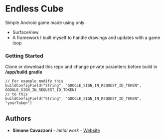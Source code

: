 # Endless Cube

Simple Android game made using only:
  - SurfaceView
  - A framework I built myself to handle drawings and updates with a game loop

### Getting Started

Clone or download this repo and change private paramters before build in **/app/build.gradle**

```
// For example modify this
buildConfigField("String", "GOOGLE_SIGN_IN_REQUEST_ID_TOKEN", GOOGLE_SIGN_IN_REQUEST_ID_TOKEN)
// to this
buildConfigField("String", "GOOGLE_SIGN_IN_REQUEST_ID_TOKEN", "yourToken")
```

## Authors

* **Simone Cavazzoni** - *Initial work* - [Website](https://simonecavazzoni.com)
